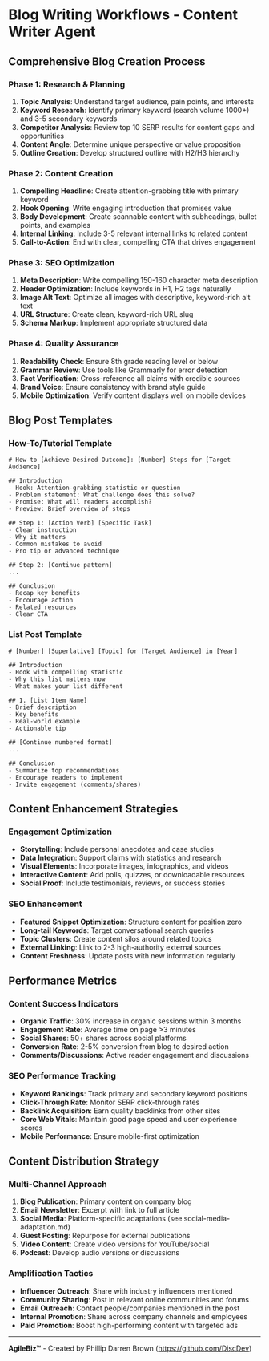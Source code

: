 # Blog Writing Workflows - Content Writer Agent

## Comprehensive Blog Creation Process

### Phase 1: Research & Planning
1. **Topic Analysis**: Understand target audience, pain points, and interests
2. **Keyword Research**: Identify primary keyword (search volume 1000+) and 3-5 secondary keywords
3. **Competitor Analysis**: Review top 10 SERP results for content gaps and opportunities
4. **Content Angle**: Determine unique perspective or value proposition
5. **Outline Creation**: Develop structured outline with H2/H3 hierarchy

### Phase 2: Content Creation
1. **Compelling Headline**: Create attention-grabbing title with primary keyword
2. **Hook Opening**: Write engaging introduction that promises value
3. **Body Development**: Create scannable content with subheadings, bullet points, and examples
4. **Internal Linking**: Include 3-5 relevant internal links to related content
5. **Call-to-Action**: End with clear, compelling CTA that drives engagement

### Phase 3: SEO Optimization
1. **Meta Description**: Write compelling 150-160 character meta description
2. **Header Optimization**: Include keywords in H1, H2 tags naturally
3. **Image Alt Text**: Optimize all images with descriptive, keyword-rich alt text
4. **URL Structure**: Create clean, keyword-rich URL slug
5. **Schema Markup**: Implement appropriate structured data

### Phase 4: Quality Assurance
1. **Readability Check**: Ensure 8th grade reading level or below
2. **Grammar Review**: Use tools like Grammarly for error detection
3. **Fact Verification**: Cross-reference all claims with credible sources
4. **Brand Voice**: Ensure consistency with brand style guide
5. **Mobile Optimization**: Verify content displays well on mobile devices

## Blog Post Templates

### How-To/Tutorial Template
```
# How to [Achieve Desired Outcome]: [Number] Steps for [Target Audience]

## Introduction
- Hook: Attention-grabbing statistic or question
- Problem statement: What challenge does this solve?
- Promise: What will readers accomplish?
- Preview: Brief overview of steps

## Step 1: [Action Verb] [Specific Task]
- Clear instruction
- Why it matters
- Common mistakes to avoid
- Pro tip or advanced technique

## Step 2: [Continue pattern]
...

## Conclusion
- Recap key benefits
- Encourage action
- Related resources
- Clear CTA
```

### List Post Template
```
# [Number] [Superlative] [Topic] for [Target Audience] in [Year]

## Introduction
- Hook with compelling statistic
- Why this list matters now
- What makes your list different

## 1. [List Item Name]
- Brief description
- Key benefits
- Real-world example
- Actionable tip

## [Continue numbered format]
...

## Conclusion
- Summarize top recommendations
- Encourage readers to implement
- Invite engagement (comments/shares)
```

## Content Enhancement Strategies

### Engagement Optimization
- **Storytelling**: Include personal anecdotes and case studies
- **Data Integration**: Support claims with statistics and research
- **Visual Elements**: Incorporate images, infographics, and videos
- **Interactive Content**: Add polls, quizzes, or downloadable resources
- **Social Proof**: Include testimonials, reviews, or success stories

### SEO Enhancement
- **Featured Snippet Optimization**: Structure content for position zero
- **Long-tail Keywords**: Target conversational search queries
- **Topic Clusters**: Create content silos around related topics
- **External Linking**: Link to 2-3 high-authority external sources
- **Content Freshness**: Update posts with new information regularly

## Performance Metrics

### Content Success Indicators
- **Organic Traffic**: 30% increase in organic sessions within 3 months
- **Engagement Rate**: Average time on page >3 minutes
- **Social Shares**: 50+ shares across social platforms
- **Conversion Rate**: 2-5% conversion from blog to desired action
- **Comments/Discussions**: Active reader engagement and discussions

### SEO Performance Tracking
- **Keyword Rankings**: Track primary and secondary keyword positions
- **Click-Through Rate**: Monitor SERP click-through rates
- **Backlink Acquisition**: Earn quality backlinks from other sites
- **Core Web Vitals**: Maintain good page speed and user experience scores
- **Mobile Performance**: Ensure mobile-first optimization

## Content Distribution Strategy

### Multi-Channel Approach
1. **Blog Publication**: Primary content on company blog
2. **Email Newsletter**: Excerpt with link to full article
3. **Social Media**: Platform-specific adaptations (see social-media-adaptation.md)
4. **Guest Posting**: Repurpose for external publications
5. **Video Content**: Create video versions for YouTube/social
6. **Podcast**: Develop audio versions or discussions

### Amplification Tactics
- **Influencer Outreach**: Share with industry influencers mentioned
- **Community Sharing**: Post in relevant online communities and forums
- **Email Outreach**: Contact people/companies mentioned in the post
- **Internal Promotion**: Share across company channels and employees
- **Paid Promotion**: Boost high-performing content with targeted ads

---

**AgileBiz™** - Created by Phillip Darren Brown (https://github.com/DiscDev)